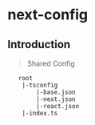 # next-config

## Introduction

> Shared Config

```
   root
    |-tsconfig
        |-base.json
        |-next.json
        |-react.json
    |-index.ts
```
